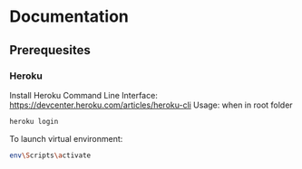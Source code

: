 
# Documentation

## Prerequesites

### Heroku
Install Heroku Command Line Interface: https://devcenter.heroku.com/articles/heroku-cli
Usage: when in root folder
```Bash
heroku login
```



To launch virtual environment:  

```Bash
env\Scripts\activate
```

